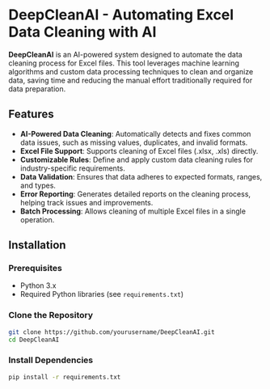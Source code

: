 # DeepCleanAI - Automating Excel Data Cleaning with AI

**DeepCleanAI** is an AI-powered system designed to automate the data cleaning process for Excel files. This tool leverages machine learning algorithms and custom data processing techniques to clean and organize data, saving time and reducing the manual effort traditionally required for data preparation.

## Features

- **AI-Powered Data Cleaning**: Automatically detects and fixes common data issues, such as missing values, duplicates, and invalid formats.
- **Excel File Support**: Supports cleaning of Excel files (.xlsx, .xls) directly.
- **Customizable Rules**: Define and apply custom data cleaning rules for industry-specific requirements.
- **Data Validation**: Ensures that data adheres to expected formats, ranges, and types.
- **Error Reporting**: Generates detailed reports on the cleaning process, helping track issues and improvements.
- **Batch Processing**: Allows cleaning of multiple Excel files in a single operation.

## Installation

### Prerequisites

- Python 3.x
- Required Python libraries (see `requirements.txt`)

### Clone the Repository

```bash
git clone https://github.com/yourusername/DeepCleanAI.git
cd DeepCleanAI

```

### Install Dependencies

```bash
pip install -r requirements.txt
```



